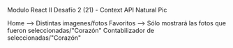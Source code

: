 Modulo React II
    Desafío 2 (21) - Context API
    Natural Pic

Home --> Distintas imagenes/fotos
Favoritos --> Sólo mostrará las fotos que fueron seleccionadas/"Corazón"
Contabilizador de seleccionadas/"Corazón"